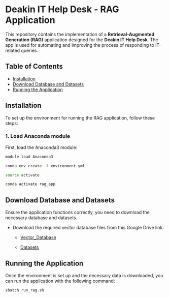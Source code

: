 # Deakin IT Help Desk - RAG Application

This repository contains the implementation of a **Retrieval-Augmented Generation (RAG)** application designed for the **Deakin IT Help Desk**. The app is used for automating and improving the process of responding to IT-related queries.

## Table of Contents

- [Installation](#installation)
- [Download Database and Datasets](#download-database-and-datasets)
- [Running the Application](#running-the-application)

## Installation

To set up the environment for running the RAG application, follow these steps:

### 1. Load Anaconda module
First, load the Anaconda3 module:

```bash
module load Anaconda3

conda env create -f environment.yml

source activate

conda activate rag_app
```
## Download Database and Datasets
Ensure the application functions correctly, you need to download the necessary database and datasets.
- Download the required vector database files from this Google Drive link.
    - [Vector_Database](https://drive.google.com/drive/folders/1O3B4Ud1s3nJFq8LCW_4TsimMXo5xWniO?usp=drive_link)

    - [Datasets](https://drive.google.com/drive/folders/1EDnGRVnUS7HEuUPpsPwPgbmQqs20fxsq?usp=drive_link)


## Running the Application
Once the environment is set up and the necessary data is downloaded, you can run the application with the following command:

```
sbatch run_rag.sh
```
